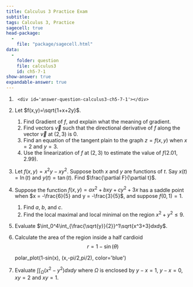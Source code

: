 ```yaml
---
title: Calculus 3 Practice Exam
subtitle: 
tags: Calculus 3, Practice
sagecell: true
head-package:
  -
    file: "package/sagecell.html"
data:
  - 
    folder: question
    file: calculus3
    id: ch5-7-1
show-answer: true
expandable-answer: true
---
```


1. <div id='question-question-calculus3-ch5-7-1'></div>

    	<div id='answer-question-calculus3-ch5-7-1'></div>



1. Let $f(x,y)=\sqrt{1+x+2y}$.
	1. Find Gradient of $f$, and explain what the meaning of gradient.
	2. Find vectors $\vec{v}$ such that the directional derivative of $f$ along the vector $\vec{v}$ at $(2,3)$ is $0$.
	3. Find an equation of the tangent plain to the graph $z=f(x,y)$ when $x=2$ and $y=3$.
	3. Use the linearization of $f$ at $(2,3)$ to estimate the value of $f(2.01,2.99)$.

2. Let $f(x,y)=x^2y-xy^2$. Suppose both $x$ and $y$ are functions of $t$. Say $x(t)=\ln(t)$ and $y(t)=\tan(t)$. Find $\frac{\partial F}{\partial t}$.


3. Suppose the function $f(x,y)=ax^2+bxy+cy^2+3x$ has a saddle point when $x = -\frac{6}{5} and y = -\frac{3}{5}$, and suppose $f(0,1)=1$. 
	1. Find $a$, $b$, and $c$.
	2. Find the local maximal and local minimal on the region $x^2+y^2\leq 9$.  

4. Evaluate $\int_0^4\int_{\frac{\sqrt{y}}{2}}^1\sqrt{x^3+3}dxdy$.

5. Calculate the area of the region inside a half cardioid
$$r=1-\sin(\theta)$$ 	
    <div class="compute">
    polar_plot(1-sin(x), (x,-pi/2,pi/2), color='blue')
    </div>

6. Evaluate $\int\int_\Omega (x^2-y^2)dxdy$ where $\Omega$ is enclosed by $y-x=1$, $y-x=0$, $xy=2$ and $xy=1$. 